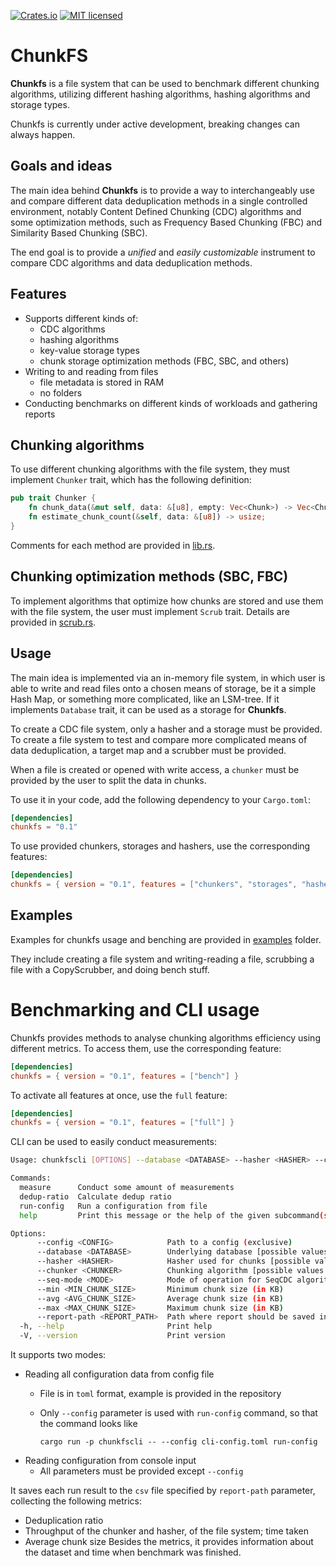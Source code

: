 [![Crates.io][crates-badge]][crates-url]
[![MIT licensed][mit-badge]][mit-url]

[crates-badge]: https://img.shields.io/crates/v/chunkfs.svg
[crates-url]: https://crates.io/crates/chunkfs
[mit-badge]: https://img.shields.io/badge/license-MIT-blue.svg
[mit-url]: https://github.com/Piletskii-Oleg/chunkfs/blob/main/LICENSE

# ChunkFS

**Chunkfs** is a file system that can be used to benchmark different chunking algorithms, utilizing different hashing
algorithms, hashing algorithms and storage types.

Chunkfs is currently under active development, breaking changes can always happen.

## Goals and ideas

The main idea behind **Chunkfs** is to provide a way to interchangeably use and compare different
data deduplication methods in a single controlled environment, notably Content Defined Chunking (CDC) algorithms and
some optimization methods,
such as Frequency Based Chunking (FBC) and Similarity Based Chunking (SBC).

The end goal is to provide a *unified* and *easily customizable* instrument to compare CDC algorithms and data
deduplication methods.

## Features

- Supports different kinds of:
    - CDC algorithms
    - hashing algorithms
    - key-value storage types
    - chunk storage optimization methods (FBC, SBC, and others)
- Writing to and reading from files
    - file metadata is stored in RAM
    - no folders
- Conducting benchmarks on different kinds of workloads and gathering reports 

## Chunking algorithms

To use different chunking algorithms with the file system, they must implement ``Chunker`` trait, which has the
following definition:

```rust
pub trait Chunker {
    fn chunk_data(&mut self, data: &[u8], empty: Vec<Chunk>) -> Vec<Chunk>;
    fn estimate_chunk_count(&self, data: &[u8]) -> usize;
}
```

Comments for each method are provided in [lib.rs](src/lib.rs).

## Chunking optimization methods (SBC, FBC)

To implement algorithms that optimize how chunks are stored and use them with the file system, 
the user must implement ``Scrub`` trait. 
Details are provided in [scrub.rs](src/system/scrub.rs).

## Usage

The main idea is implemented via an in-memory file system, in which user is able to write and read files onto a chosen means of storage,
be it a simple Hash Map, or something more complicated, like an LSM-tree. If it implements `Database` trait,
it can be used as a storage for **Chunkfs**.

To create a CDC file system, only a hasher and a storage must be provided.
To create a file system to test and compare more complicated means of data deduplication, a target map and a scrubber
must be provided.

When a file is created or opened with write access, a `chunker` must be provided by the user to split the
data in chunks.

To use it in your code, add the following dependency to your `Cargo.toml`:

```toml
[dependencies]
chunkfs = "0.1"
```

To use provided chunkers, storages and hashers, use the corresponding features:

```toml
[dependencies]
chunkfs = { version = "0.1", features = ["chunkers", "storages", "hashers"] }
```

## Examples

Examples for chunkfs usage and benching are provided in [examples](examples) folder.

They include creating a file system and writing-reading a file, 
scrubbing a file with a CopyScrubber, and doing bench stuff.

# Benchmarking and CLI usage

Chunkfs provides methods to analyse chunking algorithms efficiency using different metrics.
To access them, use the corresponding feature:
```toml
[dependencies]
chunkfs = { version = "0.1", features = ["bench"] }
```

To activate all features at once, use the `full` feature:
```toml
[dependencies]
chunkfs = { version = "0.1", features = ["full"] }
```

CLI can be used to easily conduct measurements:

```bash
Usage: chunkfscli [OPTIONS] --database <DATABASE> --hasher <HASHER> --chunker <CHUNKER> --min <MIN_CHUNK_SIZE> --avg <AVG_CHUNK_SIZE> --max <MAX_CHUNK_SIZE> --report-path <REPORT_PATH> <COMMAND>

Commands:
  measure      Conduct some amount of measurements
  dedup-ratio  Calculate dedup ratio
  run-config   Run a configuration from file
  help         Print this message or the help of the given subcommand(s)

Options:
      --config <CONFIG>            Path to a config (exclusive)
      --database <DATABASE>        Underlying database [possible values: hashmap]
      --hasher <HASHER>            Hasher used for chunks [possible values: sha256, simple]
      --chunker <CHUNKER>          Chunking algorithm [possible values: super, rabin, seq, ultra, leap, fixed-size, fast]
      --seq-mode <MODE>            Mode of operation for SeqCDC algorithm [possible values: increasing, decreasing]
      --min <MIN_CHUNK_SIZE>       Minimum chunk size (in KB)
      --avg <AVG_CHUNK_SIZE>       Average chunk size (in KB)
      --max <MAX_CHUNK_SIZE>       Maximum chunk size (in KB)
      --report-path <REPORT_PATH>  Path where report should be saved in .csv format
  -h, --help                       Print help
  -V, --version                    Print version
```
It supports two modes:
* Reading all configuration data from config file
  * File is in `toml` format, example is provided in the repository
  * Only `--config` parameter is used with `run-config` command, so that the command looks like

    `cargo run -p chunkfscli -- --config cli-config.toml run-config`
* Reading configuration from console input
  * All parameters must be provided except `--config`

It saves each run result to the `csv` file specified by `report-path` parameter, collecting the following metrics:
* Deduplication ratio
* Throughput of the chunker and hasher, of the file system; time taken
* Average chunk size
  Besides the metrics, it provides information about the dataset and time when benchmark was finished.
